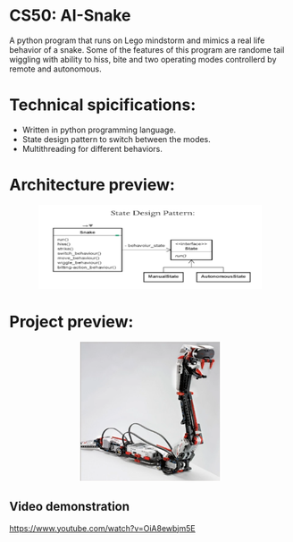 # CS50: AI-Snake
A python program that runs on Lego mindstorm and mimics a real life behavior of a snake. Some of the features of this program are randome tail wiggling with ability to hiss, bite and two operating modes controllerd by remote and autonomous. 

# Technical spicifications: 
* Written in python programming language.
* State design pattern to switch between the modes.
* Multithreading for different behaviors.

# Architecture preview:
<p align="center">
    <img src="assets/architecture.png" alt="Preview" width="400" height="150" >
</p>

# Project preview: 
<p align="center">
    <img src="assets/snake.png" alt="Preview" width="250" height="250" >
</p>




## Video demonstration
https://www.youtube.com/watch?v=OiA8ewbjm5E